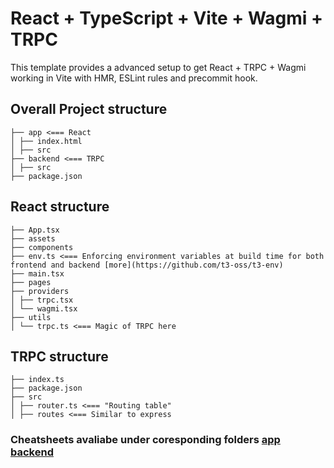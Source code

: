 # React + TypeScript + Vite + Wagmi + TRPC

This template provides a advanced setup to get React + TRPC + Wagmi working in Vite with HMR, ESLint rules and precommit hook.

## Overall Project structure

```
├── app <=== React
│ ├── index.html
│ ├── src
├── backend <=== TRPC
│ ├── src
├── package.json
```

## React structure

```
├── App.tsx
├── assets
├── components
├── env.ts <=== Enforcing environment variables at build time for both frontend and backend [more](https://github.com/t3-oss/t3-env)
├── main.tsx
├── pages
├── providers
│ ├── trpc.tsx
│ └── wagmi.tsx
├── utils
│ └── trpc.ts <=== Magic of TRPC here
```

## TRPC structure

```
├── index.ts
├── package.json
├── src
│ ├── router.ts <=== "Routing table"
│ ├── routes <=== Similar to express
```

### Cheatsheets avaliabe under coresponding folders [app](./app/README.md) [backend](./backend/README.md)
